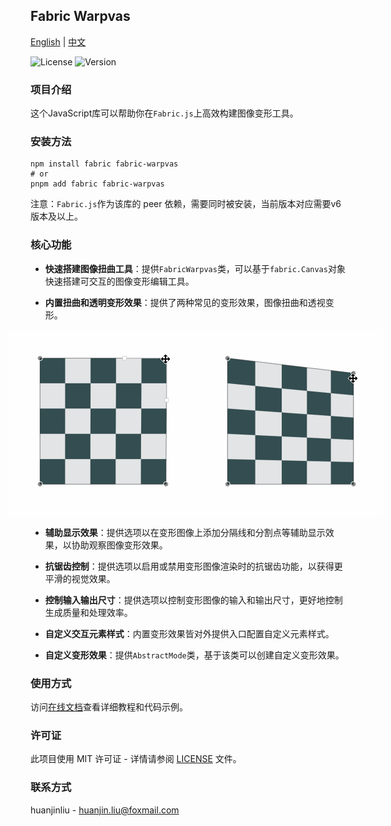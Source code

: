 ## Fabric Warpvas

[English](README.md) | [中文](README.cn.md)

![License](https://img.shields.io/badge/license-MIT-blue.svg)
![Version](https://img.shields.io/badge/version-1.0.0-green.svg)

### 项目介绍

这个JavaScript库可以帮助你在`Fabric.js`上高效构建图像变形工具。

### 安装方法

```shell
npm install fabric fabric-warpvas
# or
pnpm add fabric fabric-warpvas
```

注意：`Fabric.js`作为该库的 peer 依赖，需要同时被安装，当前版本对应需要v6版本及以上。

### 核心功能

- **快速搭建图像扭曲工具**：提供`FabricWarpvas`类，可以基于`fabric.Canvas`对象快速搭建可交互的图像变形编辑工具。

- **内置扭曲和透明变形效果**：提供了两种常见的变形效果，图像扭曲和透视变形。

  <div style="display: flex; justify-content: center;">
    <img src="https://raw.githubusercontent.com/huanjinliu/fabric-warpvas/master/docs/resources/gifs/warp.gif" alt="warp" />
    <img src="https://raw.githubusercontent.com/huanjinliu/fabric-warpvas/master/docs/resources/gifs/perspective.gif" alt="perspective" />
  </div>

- **辅助显示效果**：提供选项以在变形图像上添加分隔线和分割点等辅助显示效果，以协助观察图像变形效果。

- **抗锯齿控制**：提供选项以启用或禁用变形图像渲染时的抗锯齿功能，以获得更平滑的视觉效果。

- **控制输入输出尺寸**：提供选项以控制变形图像的输入和输出尺寸，更好地控制生成质量和处理效率。

- **自定义交互元素样式**：内置变形效果皆对外提供入口配置自定义元素样式。

- **自定义变形效果**：提供`AbstractMode`类，基于该类可以创建自定义变形效果。

### 使用方式

访问[在线文档](https://huanjinliu.github.io/fabric-warpvas/)查看详细教程和代码示例。

### 许可证

此项目使用 MIT 许可证 - 详情请参阅 [LICENSE](LICENSE) 文件。

### 联系方式

huanjinliu - [huanjin.liu@foxmail.com](mailto:huanjin.liu@foxmail.com)
